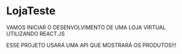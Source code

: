 # LojaTeste

VAMOS INICIAR O DESENVOLVIMENTO DE UMA LOJA VIRTUAL UTILIZANDO REACT.JS

ESSE PROJETO USARÁ UMA API QUE MOSTRARÁ OS PRODUTOS!!!
